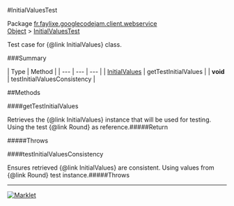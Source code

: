 #InitialValuesTest

Package [fr.faylixe.googlecodejam.client.webservice](README.md)<br>
[Object](../../../../java/langObject.md) > [InitialValuesTest](InitialValuesTest.md)

Test case for {@link InitialValues} class.

###Summary


| Type | Method |
| --- | --- | --- |
| [InitialValues](InitialValues.md) | getTestInitialValues |
| **void** | testInitialValuesConsistency |

##Methods

####getTestInitialValues


Retrieves the {@link InitialValues}
 instance that will be used for testing.
 Using the test {@link Round} as reference.#####Return


#####Throws


####testInitialValuesConsistency


Ensures retrieved {@link InitialValues} are
 consistent. Using values from {@link Round}
 test instance.#####Throws


---
[![Marklet](https://img.shields.io/badge/Generated%20by-Marklet-green.svg)](https://github.com/Faylixe/marklet)